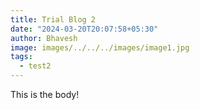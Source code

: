 ```yaml
---
title: Trial Blog 2
date: "2024-03-20T20:07:58+05:30"
author: Bhavesh
image: images/../../../images/image1.jpg
tags:
  - test2
---
```


This is the body!
